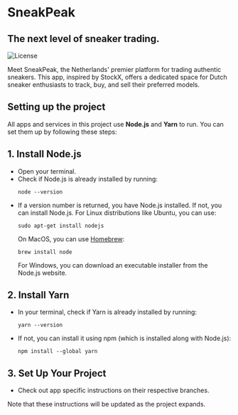 # SneakPeak
## The next level of sneaker trading.
![License](https://img.shields.io/badge/license-MIT-brightgreen?style=for-the-badge&color=011910)

Meet SneakPeak, the Netherlands' premier platform for trading authentic sneakers. This app, inspired by StockX, offers a dedicated space for Dutch sneaker enthusiasts to track, buy, and sell their preferred models.

## Setting up the project

All apps and services in this project use **Node.js** and **Yarn** to run. You can set them up by following these steps:

## 1. Install Node.js

- Open your terminal.
- Check if Node.js is already installed by running:
    ```
    node --version
    ```
- If a version number is returned, you have Node.js installed. If not, you can install Node.js. For Linux distributions like Ubuntu, you can use:
    ```
    sudo apt-get install nodejs
    ```
  On MacOS, you can use [Homebrew](https://brew.sh/):
    ```
    brew install node
    ```
  For Windows, you can download an executable installer from the Node.js website.

## 2. Install Yarn

- In your terminal, check if Yarn is already installed by running:
    ```
    yarn --version
    ```
- If not, you can install it using npm (which is installed along with Node.js):
    ```
    npm install --global yarn
    ```

## 3. Set Up Your Project

- Check out app specific instructions on their respective branches.

Note that these instructions will be updated as the project expands.

